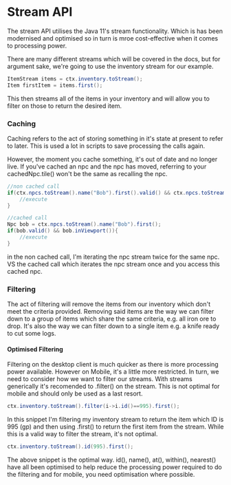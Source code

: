 # Stream API

The stream API utilises the Java 11's stream functionality. Which is has been modernised and optimised so in turn is mroe cost-effective when it comes to processing power.

There are many different streams which will be covered in the docs, but for argument sake, we're going to use the inventory stream for our example.

```java
ItemStream items = ctx.inventory.toStream();
Item firstItem = items.first();
```

This then streams all of the items in your inventory and will allow you to filter on those to return the desired item.

### Caching

Caching refers to the act of storing something in it's state at present to refer to later. This is used a lot in scripts to save processing the calls again.

However, the moment you cache something, it's out of date and no longer live. If you've cached an npc and the npc has moved, referring to your cachedNpc.tile() won't be the same as recalling the npc.

```java
//non cached call
if(ctx.npcs.toStream().name("Bob").first().valid() && ctx.npcs.toStream().name("Bob").first().inViewport()){
	//execute
}

//cached call
Npc bob = ctx.npcs.toStream().name("Bob").first();
if(bob.valid() && bob.inViewport()){
	//execute
}
```

in the non cached call, I'm iterating the npc stream twice for the same npc. VS  the cached call which iterates the npc stream once and you access this cached npc.

### Filtering

The act of filtering will remove the items from our inventory which don't meet the criteria provided. Removing said items are the way we can filter down to a group of items which share the same criteria, e.g. all iron ore to drop.
It's also the way we can filter down to a single item e.g. a knife ready to cut some logs.

#### Optimised Filtering

Filtering on the desktop client is much quicker as there is more processing power available. However on Mobile, it's a little more restricted. In turn, we need to consider how we want to filter our streams.
With streams generically it's recomended to .filter() on the stream. This is not optimal for mobile and should only be used as a last resort.

```java
ctx.inventory.toStream().filter(i->i.id()==995).first();
```
In this snippet I'm filtering my inventory stream to return the item which ID is 995 (gp) and then using .first() to return the first item from the stream. While this is a valid way to filter the stream, it's not optimal.

```java
ctx.inventory.toStream().id(995).first();
```
The above snippet is the optimal way. id(), name(), at(), within(), nearest() have all been optimised to help reduce the processing power required to do the filtering and for mobile, you need optimisation where possible.